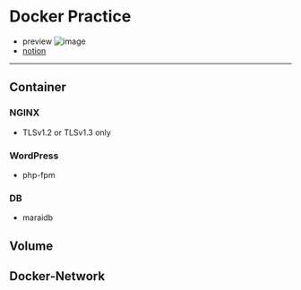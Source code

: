 # Docker Practice
- preview
![image](https://user-images.githubusercontent.com/60467872/213126506-d7f3c655-8ffc-4705-a0f9-b9ba818ec4fc.png)
- [notion](https://u-lo-l.notion.site/inception-e7caf209c1804298a7f85c99bd52b398)
***
## Container
### NGINX
- TLSv1.2 or TLSv1.3 only
### WordPress
- php-fpm
### DB
- maraidb
## Volume
## Docker-Network
